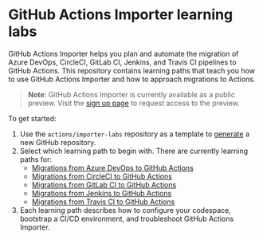 # GitHub Actions Importer learning labs

GitHub Actions Importer helps you plan and automate the migration of Azure DevOps, CircleCI, GitLab CI, Jenkins, and Travis CI pipelines to GitHub Actions. This repository contains learning paths that teach you how to use GitHub Actions Importer and how to approach migrations to Actions.

> **Note**: GitHub Actions Importer is currently available as a public preview. Visit the [sign up page](https://github.com/features/actions-importer/signup) to request access to the preview.

To get started:

1. Use the `actions/importer-labs` repository as a template to [generate](https://github.com/actions/importer-labs/generate) a new GitHub repository.
2. Select which learning path to begin with. There are currently learning paths for:
   - [Migrations from Azure DevOps to GitHub Actions](/azure_devops/readme.md)
   - [Migrations from CircleCI to GitHub Actions](/circle_ci/readme.md)
   - [Migrations from GitLab CI to GitHub Actions](/gitlab/readme.md)
   - [Migrations from Jenkins to GitHub Actions](/jenkins/readme.md)
   - [Migrations from Travis CI to GitHub Actions](/travis/readme.md)
3. Each learning path describes how to configure your codespace, bootstrap a CI/CD environment, and troubleshoot GitHub Actions Importer.
